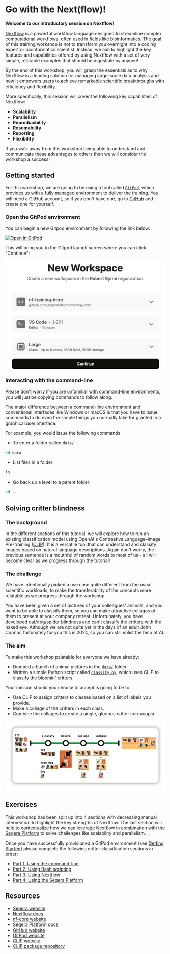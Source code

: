 # Go with the Next(flow)!

**Welcome to our introductory session on Nextflow!**

[Nextflow](https://www.nextflow.io/) is a powerful workflow language designed to streamline complex computational workflows, often used in fields like bioinformatics. The goal of this training workshop is not to transform you overnight into a coding expert or bioinformatics scientist. Instead, we aim to highlight the key features and capabilities offered by using Nextflow with a set of very simple, relatable examples that should be digestible by anyone!

By the end of this workshop, you will grasp the essentials as to why Nextflow is a leading solution for managing large-scale data analysis and how it empowers users to achieve remarkable scientific breakthroughs with efficiency and flexibility.

More specifically, this session will cover the following key capabilities of Nextflow:

- **Scalability**
- **Parallelism**
- **Reproducibility**
- **Resumability**
- **Reporting**
- **Flexibility**

If you walk away from this workshop being able to understand and communicate these advantages to others then we will consider the workshop a success!

## Getting started

For this workshop, we are going to be using a tool called [`GitPod`](https://www.gitpod.io/), which provides us with a fully managed environment to deliver the training. You will need a GitHub account, so if you don't have one, go to [GitHub](https://github.com/) and create one for yourself.

### Open the GitPod environment

You can begin a new Gitpod environment by following the link below:

[![Open in GitPod](https://img.shields.io/badge/Gitpod%20-%20Open%20new%20workspace%20-%20908a85?style=for-the-badge&logo=gitpod)](https://gitpod.io/?workspaceClass=g1-large&editor=code&autostart=false#https://github.com/seqeralabs/nf-training-intro)

This will bring you to the Gitpod launch screen where you can click "Continue":

![Gitpod launch](docs/assets/gitpod-launch.png)

### Interacting with the command-line

Please don't worry if you are unfamiliar with command-line environments, you will just be copying commands to follow along.

The major difference between a command-line environment and conventional interfaces like Windows or macOS is that you have to issue commands to do even the simple things you normally take for granted in a graphical user interface.

For example, you would issue the following commands:

- To enter a folder called `data/`

```bash
cd data
```

- List files in a folder:

```bash
ls
```

- Go back up a level to a parent folder:

```bash
cd ..
```

## Solving critter blindness

### The background

In the different sections of this tutorial, we will explore how to run an existing classification model using OpenAI's Contrastive Language–Image Pre-training ([CLIP](https://openai.com/research/clip)). It is a versatile tool that can understand and classify images based on natural language descriptions. Again don't worry, the previous sentence is a mouthful of random words to most of us - all will become clear as we progress through the tutorial!

### The challenge

We have intentionally picked a use case quite different from the usual scientific workloads, to make the transferability of the concepts more relatable as we progress through the workshop.

You have been given a set of pictures of your colleagues' animals, and you want to be able to classify them, so you can make attractive collages of them to present at your company retreat. Unfortunately, you have developed cat/dog/spider blindness and can't classify the critters with the naked eye. Although we are not quite yet in the days of an adult John Connor, fortunately for you this is 2024, so you can still enlist the help of AI.

### The aim

To make this workshop palatable for everyone we have already:

- Dumped a bunch of animal pictures in the [`data/`](./data/) folder.
- Written a simple Python script called [`classify.py`](./bin/classify.py), which uses CLIP to classify the bloomin' critters.

Your mission should you choose to accept is going to be to:

- Use CLIP to assign critters to classes based on a list of labels you provide.
- Make a collage of the critters in each class.
- Combine the collages to create a single, glorious critter cornucopia.

![nf-training-intro metro map](docs/assets/nf-training.png)

## Exercises

This workshop has been split up into 4 sections with decreasing manual intervention to highlight the key strengths of Nextflow. The last section will help to contextualize how we can leverage Nextflow in combination with the [Seqera Platform](https://seqera.io/) to solve challenges like scalability and parallelism.

Once you have successfully provisioned a GitPod environment (see [Getting Started](#getting-started)) please complete the following critter classification sections in order:

- [Part 1: Using the command-line](docs/part1-cli.md)
- [Part 2: Using Bash scripting](docs/part2-bash.md)
- [Part 3: Using Nextflow](docs/part3-nextflow.md)
- [Part 4: Using the Seqera Platform](docs/part4-platform.md)

## Resources

- [Seqera website](https://seqera.io/)
- [Nextflow docs](https://www.nextflow.io/docs/latest/index.html)
- [nf-core website](https://nf-co.re/)
- [Seqera Platform docs](https://docs.seqera.io/)
- [GitHub website](https://github.com/)
- [GitPod website](https://www.gitpod.io/)
- [CLIP website](https://openai.com/research/clip)
- [CLIP package repository](https://github.com/openai/CLIP)
